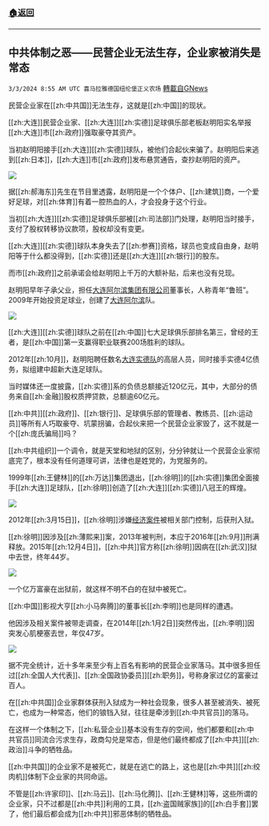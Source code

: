 ###  [:house:返回](README.md)
---


## 中共体制之恶——民营企业无法生存，企业家被消失是常态
`3/3/2024 8:55 AM UTC 喜马拉雅德国纽伦堡正义农场` [轉載自GNews](https://gnews.org/articles/2360571)

民营企业家在[[zh:中共国]]无法生存，这就是[[zh:中国]]的现状。

[[zh:大连]]民营企业家、[[zh:大连]][[zh:实德]]足球俱乐部老板赵明阳实名举报[[zh:大连]]市[[zh:政府]]强取豪夺其资产。

当初赵明阳接手[[zh:大连]][[zh:实德]]球队，被他们合起伙来骗了。赵明阳后来逃到[[zh:日本]]，[[zh:大连]]市[[zh:政府]]发布悬赏通告，查抄赵明阳的资产。

![](https://i.imgur.com/TImNXRk.jpeg)

据[[zh:郝海东]]先生在节目里透露，赵明阳是一个个体户、[[zh:建筑]]商，一个爱好足球，对[[zh:体育]]有着一腔热血的人，才会投身于这个行业。

当初[[zh:大连]][[zh:实德]]足球俱乐部被[[zh:司法部]]门处理，赵明阳当时接手，支付了股权转移协议款项，股权却没有变更。

[[zh:大连]][[zh:实德]]球队本身失去了[[zh:参赛]]资格，球员也变成自由身，赵明阳等于什么都没得到，[[zh:实德]]还是[[zh:大连]][[zh:银行]]的股东。

而市[[zh:政府]]之前承诺会给赵明阳上千万的大额补贴，后来也没有兑现。

赵明阳早年子承父业，担任[大连阿尔滨集团有限公司](https://baike.baidu.com/item/%E5%A4%A7%E8%BF%9E%E9%98%BF%E5%B0%94%E6%BB%A8%E9%9B%86%E5%9B%A2%E6%9C%89%E9%99%90%E5%85%AC%E5%8F%B8/0?fromModule=lemma_inlink)董事长，人称青年“鲁班”。2009年开始投资足球业，创建了[大连阿尔滨](https://baike.baidu.com/item/%E5%A4%A7%E8%BF%9E%E9%98%BF%E5%B0%94%E6%BB%A8/0?fromModule=lemma_inlink)队。

![](https://i.imgur.com/dF2s37m.jpeg)

[[zh:大连]][[zh:实德]]球队之前在[[zh:中国]]七大足球俱乐部排名第三，曾经的王者，是[[zh:中国]]第一支赢得职业联赛200场胜利的球队。

2012年[[zh:10月]]，赵明阳聘任数名[大连实德队](https://baike.baidu.com/item/%E5%A4%A7%E8%BF%9E%E5%AE%9E%E5%BE%B7%E9%98%9F/0?fromModule=lemma_inlink)的高层人员，同时接手实德4亿债务，拟组建中超新大连足球队。

当时媒体还一度披露，[[zh:实德]]系的负债总额接近120亿元，其中，大部分的债务来自[[zh:金融]]股权质押贷款，总额逾60亿元。

[[zh:中共]][[zh:政府]]、[[zh:银行]]、足球俱乐部的管理者、教练员、[[zh:运动员]]等所有人巧取豪夺、坑蒙拐骗，合起伙来把一个民营企业家毁了，这不就是一个[[zh:庞氏骗局]]吗？

[[zh:中共组织]]一个调令，就是天堂和地狱的区别，分分钟就让一个民营企业家彻底完了，根本没有任何道理可讲，法律也是姓党的，为党服务的。

1999年[[zh:王健林]]的[[zh:万达]]集团退出，[[zh:徐明]]的[[zh:实德]]集团全面接手[[zh:大连]]足球队，[[zh:徐明]]创造了[[zh:大连]][[zh:实德]]八冠王的辉煌。

![](https://i.imgur.com/bIakIth.jpeg)

2012年[[zh:3月15日]]，[[zh:徐明]]涉嫌[经济案件](https://baike.baidu.com/item/%E7%BB%8F%E6%B5%8E%E6%A1%88%E4%BB%B6/3207210?fromModule=lemma_inlink)被相关部门控制，后获刑入狱。

[[zh:徐明]]因涉及[[zh:薄熙来]]案，2013年被判刑，本应于2016年[[zh:9月]]刑满释放。2015年[[zh:12月4日]]，[[zh:中共]]官方称[[zh:徐明]]因病在[[zh:武汉]]狱中去世，终年44岁。

![](https://i.imgur.com/CNwIkvZ.jpeg)

一个亿万富豪在出狱前，就这样不明不白的在狱中被死亡。

[[zh:中国]]影视大亨[[zh:小马奔腾]]的董事长[[zh:李明]]也是同样的遭遇。

他因涉及相关案件被带走调查，在2014年[[zh:1月2日]]突然传出，[[zh:李明]]因突发心肌梗塞去世，年仅47岁。

![](https://i.imgur.com/EuM3mQm.jpeg)

据不完全统计，近十多年来至少有上百名有影响的民营企业家落马。其中很多担任过[[zh:全国人大代表]]、[[zh:全国政协委员]][[zh:职务]]，号称身家过亿的富豪过百人。

在[[zh:中共国]]企业家群体获刑入狱成为一种社会现象，很多人甚至被消失、被死亡，也成为一种常态，他们的锒铛入狱，往往是牵涉到[[zh:中共官员]]的落马。

在这样一个体制之下，[[zh:私营企业]]基本没有生存的空间，他们都要和[[zh:中共官员]]同流合污求生存，政商勾兑是常态，但是他们最终都成了[[zh:中共]][[zh:政治]]斗争的牺牲品。

[[zh:中共国]]的企业家不是被死亡，就是在逃亡的路上，这也是[[zh:中共]][[zh:绞肉机]]体制下企业家的共同命运。

不管是[[zh:许家印]]、[[zh:马云]]、[[zh:马化腾]]、[[zh:王健林]]等，这些所谓的企业家，只不过都是[[zh:中共]]利用的工具，[[zh:盗国贼家族]]的[[zh:白手套]]罢了，他们最后都会成为[[zh:中共]]邪恶体制的牺牲品。

